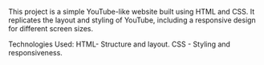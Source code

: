 This project is a simple YouTube-like website built using HTML and CSS. It replicates the layout and styling of YouTube, including a responsive design for different screen sizes.

Technologies Used: HTML- Structure and layout. CSS - Styling and responsiveness.
